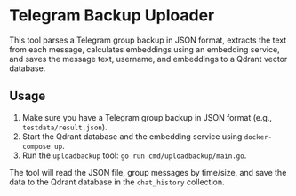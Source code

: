 # Telegram Backup Uploader

This tool parses a Telegram group backup in JSON format, extracts the text from each message, calculates embeddings using an embedding service, and saves the message text, username, and embeddings to a Qdrant vector database.

## Usage

1.  Make sure you have a Telegram group backup in JSON format (e.g., `testdata/result.json`).
2.  Start the Qdrant database and the embedding service using `docker-compose up`.
3.  Run the `uploadbackup` tool: `go run cmd/uploadbackup/main.go`.

The tool will read the JSON file, group messages by time/size, and save the data to the Qdrant database in the `chat_history` collection.